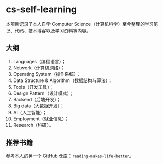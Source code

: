 # cs-self-learning
本项目记录了本人自学 Computer Science（计算机科学）至今整理的学习笔记、代码、技术博客以及学习资料等内容。

## 大纲

1. Languages（编程语言）；
2. Network（计算机网络）；
3. Operating System（操作系统）；
4. Data Structure & Algorithm（数据结构与算法）；
5. Tools（开发工具）；
6. Design Pattern（设计模式）；
7. Backend（后端开发）；
8. Big data（大数据开发）；
9. AI（人工智能）；
10. Employment（就业信息）；
11. Research（科研）。

## 推荐书籍

参考本人的另一个 GitHub 仓库：`reading-makes-life-better`。
